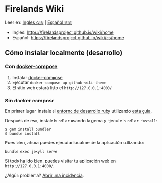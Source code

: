 # Firelands Wiki

Leer en: [Ingles :gb:](README.md) | [Español :es:](README_es.md)

- Ingles: https://firelandsproject.github.io/wiki/home
- Español: https://firelandsproject.github.io/wiki/es/home

## Cómo instalar localmente (desarrollo)

### Con [docker-compose](https://docs.docker.com/compose/install/)

1. Instalar [docker-compose](https://docs.docker.com/compose/install/)
2. Ejecutar `docker-compose up github-wiki-theme`
3. El sitio web estará listo el `http://127.0.0.1:4000/`

### Sin docker compose

En primer lugar, instale el [entorno de desarrollo ruby](https://jekyllrb.com/docs/installation/) utilizando [esta guía](https://jekyllrb.com/docs/installation/).

Después de eso, instale `bundler` usando la gema y ejecute `bundler install`:

```
$ gem install bundler
$ bundle install
```

Pues bien, ahora puedes ejecutar localmente la aplicación utilizando:

```
bundle exec jekyll serve
```

Si todo ha ido bien, puedes visitar tu aplicación web en `http://127.0.0.1:4000/`.

¿Algún problema? [Abrir una incidencia](https://github.com/FirelandsProject/wiki/issues/new).
